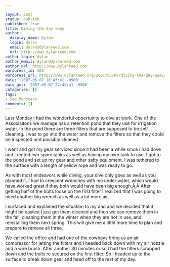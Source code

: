 ```yaml
---

layout: post
status: publish
published: true
title: Diving the day away
author:
  display_name: Dylan
  login: dylan
  email: dylan@dylanreed.com
  url: http://www.dylanreed.com
author_login: dylan
author_email: dylan@dylanreed.com
author_url: http://www.dylanreed.com
wordpress_id: 365
wordpress_url: http://www.dylanreed.org/2007/05/07/diving-the-day-away/
date: '2007-05-07 16:43:41 -0500'
date_gmt: '2007-05-07 22:43:41 -0500'
categories: []
tags:
- Sea Monsters
comments: []
---
```


Last Monday I had the wonderful oppertunity to dive at work. One of the Associaitons we manage has a retention pond that they use for irrigation water. In the pond there are three filters that are supposed to be self cleaning. I was to go into the water and remove the filters so that they could be inspected and possibly cleaned.

I went and got my gear serviced since it had been a while since I had dove and I rented two spare tanks as well as having my own tank to use. I got to the pond and set up my gear and other safty equipment. I was tethered to the surface with a length of yellow rope and was ready to go.

As with most endeavors while diving, your dive only goes as well as you planned it. I had to crescent wrenches with me under water, which would have worked great if they both would have been big enough.Ã‚Â  After getting half of the bolts loose on the first filter I realized that I was going to need another big wrench as well as a lot more air.

I surfaced and explained the situation to my dad and we decided that it might be easiest I just got them cleaned and then we can remove them in the fall, cleaning them in the winter when they are not in use, and reinstalling them next spring. This will give me a little more time to plan and prepare to remove all three.

We called the office and had one of the cowboys bring us an air compressor for jetting the filters and I headed back down with my air nozzle and a wire brush. After another 30 minutes or so I had the filters scrapped down and the bolts re secured on the first filter. So I headed up to the surface to break down gear and head off to the rest of my day.
